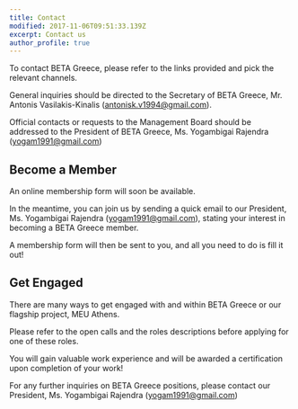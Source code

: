 ```yaml
---
title: Contact
modified: 2017-11-06T09:51:33.139Z
excerpt: Contact us
author_profile: true
---
```

To contact BETA Greece, please refer to the links provided and pick the relevant channels.

General inquiries should be directed to the Secretary of BETA Greece, Mr. Antonis Vasilakis-Kinalis (antonisk.v1994@gmail.com).

Official contacts or requests to the Management Board should be addressed to the President of BETA Greece, Ms. Yogambigai Rajendra (yogam1991@gmail.com)



## Become a Member

An online membership form will soon be available.

In the meantime, you can join us by sending a quick email to our President, Ms. Yogambigai Rajendra (yogam1991@gmail.com), stating your interest in becoming a BETA Greece member.

A membership form will then be sent to you, and all you need to do is fill it out!

## Get Engaged

There are many ways to get engaged with and within BETA Greece or our flagship project, MEU Athens.

Please refer to the open calls and the roles descriptions before applying for one of these roles.

You will gain valuable work experience and will be awarded a certification upon completion of your work!

For any further inquiries on BETA Greece positions, please contact our President, Ms. Yogambigai Rajendra (yogam1991@gmail.com)
